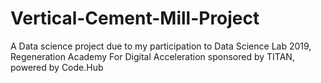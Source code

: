 # Vertical-Cement-Mill-Project
A Data science project due to my participation to Data Science Lab 2019, Regeneration Academy For Digital Acceleration sponsored by TITAN, powered by Code.Hub
